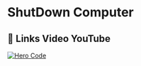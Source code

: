 # ShutDown Computer

## 🔗 Links Video YouTube
[![Hero Code](https://i.ibb.co/GP6Qvyj/Frame-127.png)](https://www.youtube.com/watch?v=cMWNwJndur0)
